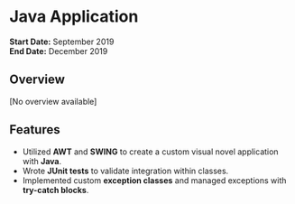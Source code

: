 # Java Application

**Start Date:** September 2019  
**End Date:** December 2019

## Overview

[No overview available]

## Features

- Utilized **AWT** and **SWING** to create a custom visual novel application with **Java**.
- Wrote **JUnit tests** to validate integration within classes.
- Implemented custom **exception classes** and managed exceptions with **try-catch blocks**.
